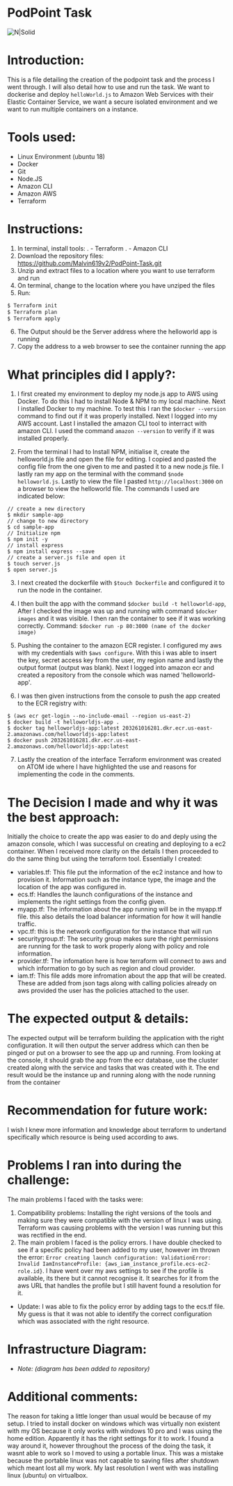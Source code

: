 # PodPoint Task

![N|Solid](https://www.alternergy.co.uk/media/catalog/category/pod-point-logo.jpg)

# Introduction:

This is a file detailing the creation of the podpoint task and the process I went through. I will also detail how to use and run the task. We want to dockerise and deploy `helloWorld.js` to Amazon Web Services with their Elastic Container Service, we want a secure isolated environment and we want to run multiple containers on a instance.


# Tools used:
  - Linux Environment (ubuntu 18)
  - Docker
  - Git
  - Node.JS
  - Amazon CLI
  - Amazon AWS
  - Terraform

# Instructions:
1. In terminal, install tools:
.  - Terraform
.  - Amazon CLI
2. Download the repository files: https://github.com/Malvin619v2/PodPoint-Task.git
3. Unzip and extract files to a location where you want to use terraform and run
4. On terminal, change to the location where you have unziped the files
5. Run:
```sh
$ Terraform init
$ Terraform plan
$ Terraform apply
```
6. The Output should be the Server address where the helloworld app is running
7. Copy the address to a web browser to see the container running the app

# What principles did I apply?:
1. I first created my environment to deploy my node.js app to AWS using Docker. To do this I had to install Node & NPM to my local machine. Next I installed Docker to my machine. To test this I ran the `$docker --version` command to find out if it was properly installed. Next I logged into my AWS account. Last I installed the amazon CLI tool to interract with amazon CLI. I used the command `amazon --version` to verify if it was installed properly.

2. From the terminal I had to Install NPM, initialise it, create the helloworld.js file and open the file for editing. I copied and pasted the config file from the one given to me and pasted it to a new node.js file. I lastly ran my app on the terminal with the command `$node helloworld.js`. Lastly to view the file I pasted `http://localhost:3000` on a browser to view the helloworld file. The commands I used are indicated below:
```
// create a new directory
$ mkdir sample-app
// change to new directory
$ cd sample-app
// Initialize npm
$ npm init -y
// install express
$ npm install express --save
// create a server.js file and open it
$ touch server.js
$ open server.js
```
3. I next created the dockerfile with `$touch Dockerfile` and configured it to run the node in the container.

4. I then built the app with the command `$docker build -t helloworld-app`, After I checked the image was up and running with command `$docker images` and it was visible. I then ran the container to see if it was working correctly. Command: `$docker run -p 80:3000 (name of the docker image)`

5. Pushing the container to the amazon ECR register. I configured my aws with my credentials with `$aws configure`. With this i was able to insert the key, secret access key from the user, my region name and lastly the output format (output was blank). Next I logged into amazon ecr and created a repository from the console which was named 'helloworld-app'.

6. I was then given instructions from the console to push the app created to the ECR registry with:
```
$ (aws ecr get-login --no-include-email --region us-east-2)
$ docker build -t helloworldjs-app .
$ docker tag helloworldjs-app:latest 203261016281.dkr.ecr.us-east-2.amazonaws.com/helloworldjs-app:latest
$ docker push 203261016281.dkr.ecr.us-east-2.amazonaws.com/helloworldjs-app:latest
```
7. Lastly the creation of the interface Terraform environment was created on ATOM ide where I have highlighted the use and reasons for implementing the code in the comments.

# The Decision I made and why it was the best approach:
Initially the choice to create the app was easier to do and deply using the amazon console, which I was successful on creating and deploying to a ec2 container. When I received more clarity on the details I then proceeded to do the same thing but using the terraform tool. Essentially I created:
- variables.tf: This file put the information of the ec2 instance and how to provision it. Information such as the instance type, the image and the location of the app was configured in.
- ecs.tf: Handles the launch configurations of the instance and implements the right settings from the config given.
- myapp.tf: The information about the app running will be in the myapp.tf file. this also details the load balancer information for how it will handle traffic.
- vpc.tf: this is the network configuration for the instance that will run
- securitygroup.tf: The security group makes sure the right permissions are running for the task to work properly along with policy and role information.
- provider.tf: The infomation here is how terraform will connect to aws and which information to go by such as region and cloud provider.
- iam.tf: This file adds more infromation about the app that will be created. These are added from json tags along with calling policies already on aws provided the user has the policies attached to the user.
# The expected output & details:
The expected output will be terraform building the application with the right configuration. It will then output the server address which can then be pinged or put on a browser to see the app up and running. From looking at the console, it should grab the app from the ecr database, use the cluster created along with the service and tasks that was created with it. The end result would be the instance up and running along with the node running from the container
# Recommendation for future work:
I wish I knew more information and knowledge about terraform to undertand specifically which resource is being used according to aws.
# Problems I ran into during the challenge:
The main problems I faced with the tasks were:
1. Compatibility problems: Installing the right versions of the tools and making sure they were compatible with the version of linux I was using. Terraform was causing problems with the version I was running but this was rectified in the end.
2. The main problem I faced is the policy errors. I have double checked to see if a specific policy had been added to my user, however im thrown the error: `Error creating launch configuration: ValidationError: Invalid IamInstanceProfile: {aws_iam_instance_profile.ecs-ec2-role.id}`. I have went over my aws settings to see if the profile is available, its there but it cannot recognise it. It searches for it from the aws URL that handles the profile but I still havent found a resolution for it.
- Update: I was able to fix the policy error by adding tags to the ecs.tf file. My guess is that it was not able to identify the correct configuration which was associated with the right resource.
# Infrastructure Diagram:
- *Note: (diagram has been added to repository)*
# Additional comments:
The reason for taking a little longer than usual would be because of my setup. I tried to install docker on windows which was virtually non existent with my OS because it only works with windows 10 pro and I was using the home edition. Apparently it has the right settings for it to work. I found a way around it, however throughout the process of the doing the task, it wasnt able to work so I moved to using a portable linux. This was a mistake because the portable linux was not capable to saving files after shutdown which meant lost all my work. My last resolution I went with was installing linux (ubuntu) on virtualbox.
